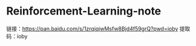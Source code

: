 # Reinforcement-Learning-note
链接：https://pan.baidu.com/s/1zrqiqiwMsfw8Bjd4f59grQ?pwd=ioby  提取码：ioby 


